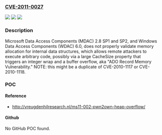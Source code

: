 ### [CVE-2011-0027](https://cve.mitre.org/cgi-bin/cvename.cgi?name=CVE-2011-0027)
![](https://img.shields.io/static/v1?label=Product&message=n%2Fa&color=blue)
![](https://img.shields.io/static/v1?label=Version&message=n%2Fa&color=blue)
![](https://img.shields.io/static/v1?label=Vulnerability&message=n%2Fa&color=brighgreen)

### Description

Microsoft Data Access Components (MDAC) 2.8 SP1 and SP2, and Windows Data Access Components (WDAC) 6.0, does not properly validate memory allocation for internal data structures, which allows remote attackers to execute arbitrary code, possibly via a large CacheSize property that triggers an integer wrap and a buffer overflow, aka "ADO Record Memory Vulnerability."  NOTE: this might be a duplicate of CVE-2010-1117 or CVE-2010-1118.

### POC

#### Reference
- http://vreugdenhilresearch.nl/ms11-002-pwn2own-heap-overflow/

#### Github
No GitHub POC found.

